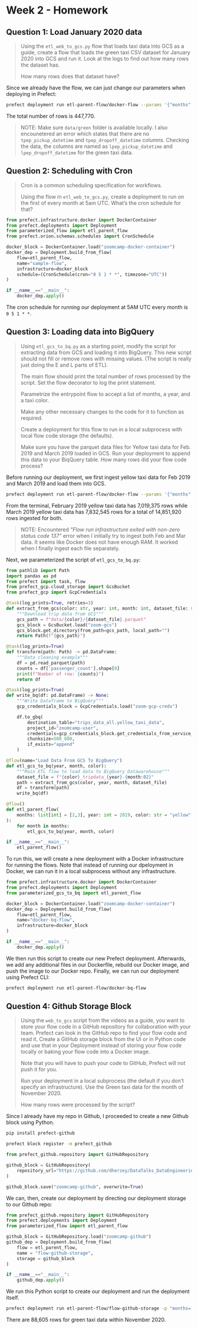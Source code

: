 # Week 2 - Homework 

## Question 1: Load January 2020 data
>Using the `etl_web_to_gcs.py` flow that loads taxi data into GCS as a guide, create a flow that loads the green taxi CSV dataset for January 2020 into GCS and run it. Look at the logs to find out how many rows the dataset has.
>
>How many rows does that dataset have?

Since we already have the flow, we can just change our parameters when deploying in Prefect:

```bash
prefect deployment run etl-parent-flow/docker-flow --params '{"months":[1], "year":2020, "color":"green"}'
```

The total number of rows is 447,770.

>NOTE: Make sure `data/green` folder is available locally. I also encounetered an error which states that there are no `tpep_pickup_datetime` and `tpep_dropoff_datetime` columns. Checking the data, the columns are named as `lpep_pickup_datetime` and `lpep_dropoff_datetime` for the green taxi data.

## Question 2: Scheduling with Cron
>Cron is a common scheduling specification for workflows.
>
>Using the flow in `etl_web_to_gcs.py`, create a deployment to run on the first of every month at 5am UTC. What’s the cron schedule for that?

```python
from prefect.infrastructure.docker import DockerContainer
from prefect.deployments import Deployment
from parameterized_flow import etl_parent_flow
from prefect.orion.schemas.schedules import CronSchedule

docker_block = DockerContainer.load("zoomcamp-docker-container")
docker_dep = Deployment.build_from_flow(
    flow=etl_parent_flow,
    name="sample-flow",
    infrastructure=docker_block
    schedule=(CronSchedule(cron="0 5 1 * *", timezone="UTC"))
)

if __name__=="__main__":
    docker_dep.apply()
```

The cron schedule for running our deployment at 5AM UTC every month is `0 5 1 * *`.

## Question 3: Loading data into BigQuery
>Using `etl_gcs_to_bq.py` as a starting point, modify the script for extracting data from GCS and loading it into BigQuery. This new script should not fill or remove rows with missing values. (The script is really just doing the E and L parts of ETL).
>
>The main flow should print the total number of rows processed by the script. Set the flow decorator to log the print statement.
>
>Parametrize the entrypoint flow to accept a list of months, a year, and a taxi color.
>
>Make any other necessary changes to the code for it to function as required.
>
>Create a deployment for this flow to run in a local subprocess with local flow code storage (the defaults).
>
>Make sure you have the parquet data files for Yellow taxi data for Feb. 2019 and March 2019 loaded in GCS. Run your deployment to append this data to your BiqQuery table. How many rows did your flow code process?

Before running our deployment, we first ingest yellow taxi data for Feb 2019 and March 2019 and load them into GCS.
```bash
prefect deployment run etl-parent-flow/docker-flow --params '{"months":[2,3], "year":2019, "color":"yellow"}'
```

From the terminal, February 2019 yellow taxi data has 7,019,375 rows while March 2019 yellow taxi data has 7,832,545 rows for a total of 14,851,920 rows ingested for both.

>NOTE: Encountered <i>"Flow run infrastructure exited with non-zero status code 137"</i> error when I initially try to ingest both Feb and Mar data. It seems like Docker does not have enough RAM. It worked when I finally ingest each file separately.

Next, we parameterized the script of `etl_gcs_to_bq.py`:
```python
from pathlib import Path
import pandas as pd
from prefect import task, flow
from prefect_gcp.cloud_storage import GcsBucket
from prefect_gcp import GcpCredentials

@task(log_prints=True, retries=3)
def extract_from_gcs(color: str, year: int, month: int, dataset_file: str) -> Path:
    """Download trip data from GCS"""
    gcs_path = f"data/{color}/{dataset_file}.parquet"
    gcs_block = GcsBucket.load("zoom-gcs")
    gcs_block.get_directory(from_path=gcs_path, local_path="")
    return Path(f"{gcs_path}")

@task(log_prints=True)
def transform(path: Path) -> pd.DataFrame:
    """Data cleaning example"""
    df = pd.read_parquet(path)
    counts = df['passenger_count'].shape[0]
    print(f"Number of row: {counts}")
    return df

@task(log_prints=True)
def write_bq(df: pd.DataFrame) -> None:
    """Write Dataframe to BigQuery"""
    gcp_credentials_block = GcpCredentials.load("zoom-gcp-creds")   

    df.to_gbq(
        destination_table="trips_data_all.yellow_taxi_data",
        project_id="zoomcamp-user",
        credentials=gcp_credentials_block.get_credentials_from_service_account(),
        chunksize=500_000,
        if_exists="append"
    )

@flow(name="Load Data From GCS To BigQuery")
def etl_gcs_to_bq(year, month, color):
    """Main ETL flow to load data to BigQuery Datawarehouse"""  
    dataset_file = f"{color}_tripdata_{year}-{month:02}"
    path = extract_from_gcs(color, year, month, dataset_file)
    df = transform(path)
    write_bq(df)

@flow()
def etl_parent_flow(
    months: list[int] = [2,3], year: int = 2019, color: str = "yellow"
):
    for month in months:
        etl_gcs_to_bq(year, month, color)

if __name__=="__main__":
    etl_parent_flow()
```

To run this, we will create a new deployment with a Docker infrastructure for running the flows. Note that instead of running our dpeloyment in Docker, we can run it in a local subprocess without any infrastructure.
```python
from prefect.infrastructure.docker import DockerContainer
from prefect.deployments import Deployment
from parameterized_gcs_to_bq import etl_parent_flow

docker_block = DockerContainer.load("zoomcamp-docker-container")
docker_dep = Deployment.build_from_flow(
    flow=etl_parent_flow,
    name="docker-bq-flow",
    infrastructure=docker_block
)

if __name__=="__main__":
    docker_dep.apply()
```

We then run this script to create our new Prefect deployment. Afterwards, we add any additional files in our Dockerfile, rebuild our Docker image, and push the image to our Docker repo. Finally, we can run our deployment using Prefect CLI:

```bash
prefect deployment run etl-parent-flow/docker-bq-flow
```

## Question 4: Github Storage Block
>Using the `web_to_gcs` script from the videos as a guide, you want to store your flow code in a GitHub repository for collaboration with your team. Prefect can look in the GitHub repo to find your flow code and read it. Create a GitHub storage block from the UI or in Python code and use that in your Deployment instead of storing your flow code locally or baking your flow code into a Docker image.
>
>Note that you will have to push your code to GitHub, Prefect will not push it for you.
>
>Run your deployment in a local subprocess (the default if you don’t specify an infrastructure). Use the Green taxi data for the month of November 2020.
>
>How many rows were processed by the script?

Since I already have my repo in Github, I proceeded to create a new Github block using Python. 

```bash
pip install prefect-github
```

```bash
prefect block register -m prefect_github
```

```python
from prefect_github.repository import GitHubRepository

github_block = GitHubRepository(
    repository_url="https://github.com/dherzey/DataTalks_DataEngineering_2023.git"
)

github_block.save("zoomcamp-github", overwrite=True)
```

We can, then, create our deployment by directing our deployment storage to our Github repo:

```python
from prefect_github.repository import GitHubRepository
from prefect.deployments import Deployment
from parameterized_flow import etl_parent_flow

github_block = GitHubRepository.load("zoomcamp-github")
github_dep = Deployment.build_from_flow(
    flow = etl_parent_flow,
    name = "flow-github-storage",
    storage = github_block
)

if __name__=="__main__":
    github_dep.apply()
```

We run this Python script to create our deployment and run the deployment itself.

```bash
prefect deployment run etl-parent-flow/flow-github-storage -p "months=[11]" -p "year=2020" -p "color=green"
```

There are 88,605 rows for green taxi data within November 2020.